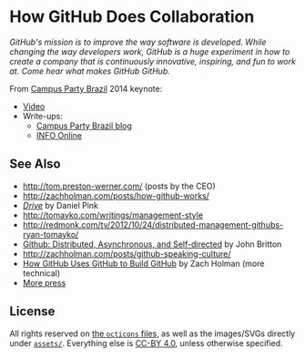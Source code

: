 # How GitHub Does Collaboration

*GitHub's mission is to improve the way software is developed. While changing the way developers work, GitHub is a huge experiment in how to create a company that is continuously innovative, inspiring, and fun to work at. Come hear what makes GitHub GitHub.*

From [Campus Party Brazil](http://www.campus-party.com.br/2014/index.html) 2014 keynote:

* [Video](http://www.youtube.com/watch?v=k9BoMDXkivQ&t=3h49m38s)
* Write-ups:
    * [Campus Party Brazil blog](http://blog.campus-party.com.br/post/75170721637/ja-estamos-no-quarto-e-penultimo-dia-de-conteudos)
    * [INFO Online](http://info.abril.com.br/noticias/internet/2014/01/campus-party-hacker-do-github-explica-crescimento-da-rede-social-de-desenvolvedores.shtml)

## See Also

* http://tom.preston-werner.com/ (posts by the CEO)
* http://zachholman.com/posts/how-github-works/
* [*Drive*](http://www.amazon.com/dp/B004P1JDJO) by Daniel Pink
* http://tomayko.com/writings/management-style
* http://redmonk.com/tv/2012/10/24/distributed-management-githubs-ryan-tomayko/
* [Github: Distributed, Asynchronous, and Self-directed](https://vimeo.com/73278810) by John Britton
* http://zachholman.com/posts/github-speaking-culture/
* [How GitHub Uses GitHub to Build GitHub](http://www.youtube.com/watch?v=qyz3jkOBbQY) by Zach Holman (more technical)
* [More press](https://github.com/about/press)

## License

All rights reserved on [the `octicons` files](bower_components/octicons/), as well as the images/SVGs directly under [`assets/`](assets/).  Everything else is [CC-BY 4.0](http://creativecommons.org/licenses/by/4.0/deed.en_US), unless otherwise specified.
